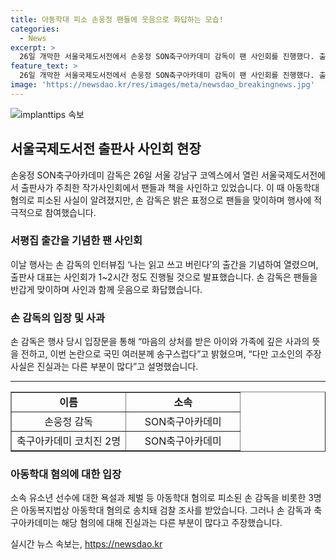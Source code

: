 ```yaml
---
title: 아동학대 피소 손웅정 팬들에 웃음으로 화답하는 모습!
categories:
  - News
excerpt: >
  26일 개막한 서울국제도서전에서 손웅정 SON축구아카데미 감독이 팬 사인회를 진행했다. 출판사 난다의 김민정 대표는 책 사인회가 1~2시간 정도 진행될 것이라며 피소 관련입장 변화가 없다고 밝혔다. 이에 손 감독은 입장문을 통해 사과의 뜻을 전하면서도 고소인의 주장 사실은 진실과는 다른 부분이 많다고 설명했다. 최근 아동학대 혐의로 피소된 손 감독과 코치진 2명은 검찰 조사를 받은 것으로 전해졌다.
feature_text: >
  26일 개막한 서울국제도서전에서 손웅정 SON축구아카데미 감독이 팬 사인회를 진행했다. 출판사 난다의 김민정 대표는 책 사인회가 1~2시간 정도 진행될 것이라며 피소 관련입장 변화가 없다고 밝혔다. 이에 손 감독은 입장문을 통해 사과의 뜻을 전하면서도 고소인의 주장 사실은 진실과는 다른 부분이 많다고 설명했다. 최근 아동학대 혐의로 피소된 손 감독과 코치진 2명은 검찰 조사를 받은 것으로 전해졌다.
image: 'https://newsdao.kr/res/images/meta/newsdao_breakingnews.jpg'
---
```


<p><img src="https://newsdao.kr/res/images/meta/newsdao_breakingnews.jpg" alt="implanttips 속보" /></p>

<h2 data-ke-size="size26">서울국제도서전 출판사 사인회 현장</h2>

<p data-ke-size="size16">손웅정 SON축구아카데미 감독은 26일 서울 강남구 코엑스에서 열린 서울국제도서전에서 출판사가 주최한 작가사인회에서 팬들과 책을 사인하고 있었습니다. 이 때 아동학대 혐의로 피소된 사실이 알려졌지만, 손 감독은 밝은 표정으로 팬들을 맞이하며 행사에 적극적으로 참여했습니다.</p>

<h3><b>서평집 출간을 기념한 팬 사인회</b></h3>

<p data-ke-size="size16">이날 행사는 손 감독의 인터뷰집 ‘나는 읽고 쓰고 버린다’의 출간을 기념하여 열렸으며, 출판사 대표는 사인회가 1~2시간 정도 진행될 것으로 발표했습니다. 손 감독은 팬들을 반갑게 맞이하며 사인과 함께 웃음으로 화답했습니다.</p>

<h3><b>손 감독의 입장 및 사과</b></h3>

<p data-ke-size="size16">손 감독은 행사 당시 입장문을 통해 “마음의 상처를 받은 아이와 가족에 깊은 사과의 뜻을 전하고, 이번 논란으로 국민 여러분께 송구스럽다”고 밝혔으며, “다만 고소인의 주장 사실은 진실과는 다른 부분이 많다”고 설명했습니다.</p>

<hr>

<table style="width: 100%;" border="1">
<tbody>
<tr>
<td style="text-align: center; width: 50%; height: 17px;"><b>이름</b></td>
<td style="text-align: center; width: 50%; height: 17px;"><b>소속</b></td>
</tr>
<tr>
<td style="text-align: center; height: 17px;">손웅정 감독</td>
<td style="text-align: center; height: 17px;">SON축구아카데미</td>
</tr>
<tr>
<td style="text-align: center; height: 17px;">축구아카데미 코치진 2명</td>
<td style="text-align: center; height: 17px;">SON축구아카데미</td>
</tr>
</tbody>
</table>

<h3><b>아동학대 혐의에 대한 입장</b></h3>

<p data-ke-size="size16">소속 유소년 선수에 대한 욕설과 체벌 등 아동학대 혐의로 피소된 손 감독을 비롯한 3명은 아동복지법상 아동학대 혐의로 송치돼 검찰 조사를 받았습니다. 그러나 손 감독과 축구아카데미는 해당 혐의에 대해 진실과는 다른 부분이 많다고 주장했습니다.</p>
실시간 뉴스 속보는, <a href="https://newsdao.kr" rel="dofollow">https://newsdao.kr</a>


